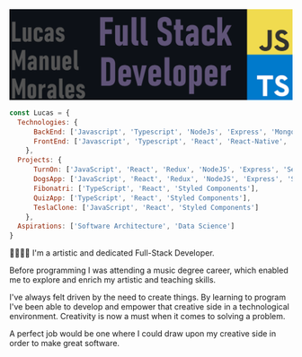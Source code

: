 <img align="center" src="https://raw.githubusercontent.com/molucax/molucax/master/header.png" alt="header" width="auto" />

```js
const Lucas = {
  Technologies: {
      BackEnd: ['Javascript', 'Typescript', 'NodeJs', 'Express', 'Mongoose', 'Sequelize', 'MongoDB', 'SQL'],
      FrontEnd: ['Javascript', 'Typescript', 'React', 'React-Native', 'Redux', 'HTML', 'CSS']
    },
  Projects: {
      TurnOn: ['JavaScript', 'React', 'Redux', 'NodeJS', 'Express', 'Sequelize', 'SQL', 'SCRUM'],
      DogsApp: ['JavaScript', 'React', 'Redux', 'NodeJS', 'Express', 'Sequelize', 'SQL'],
      Fibonatri: ['TypeScript', 'React', 'Styled Components'],
      QuizApp: ['TypeScript', 'React', 'Styled Components'],
      TeslaClone: ['JavaScript', 'React', 'Styled Components']
    },
  Aspirations: ['Software Architecture', 'Data Science']
}
```
<div>
     <p>
     🧑🏻‍💻🎶
     I'm a artistic and dedicated Full-Stack Developer.
     </p>
    <p>Before programming I was attending a music degree career, which enabled me to explore and enrich my artistic and teaching skills.</p>
    <p>I've always felt driven by the need to create things. By learning to program I've been able to develop and empower that creative side in a technological  environment. Creativity is now a must when it comes to solving a problem.</p>
    <p>A perfect job would be one where I could draw upon my creative side in order to make great software.</p>
</div>
